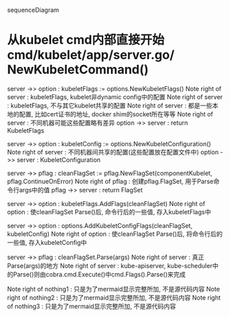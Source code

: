 sequenceDiagram

# 从kubelet cmd内部直接开始cmd/kubelet/app/server.go/ NewKubeletCommand()

server ->> option : kubeletFlags := options.NewKubeletFlags()
    Note right of server : kubeletFlags, kubelet非dynamic config中的配置
    Note right of server : kubeletFlags, 不与其它kubelet共享的配置
    Note right of server : 都是一些本地的配置, 比如cert证书的地址, docker shim的socket所在等等
    Note right of server : 不同机器可能这些配置略有差异
option ->> server : return KubeletFlags

server ->> option : kubeletConfig := options.NewKubeletConfiguration()
    Note right of server : 不同机器间共享的配置(这些配置放在配置文件中)
option ->> server : KubeletConfiguration

server ->> pflag : cleanFlagSet := pflag.NewFlagSet(componentKubelet, pflag.ContinueOnError)
    Note right of pflag : 创建pflag.FlagSet, 用于Parse命令行args中的值
pflag ->> server : return FlagSet

server ->> option : kubeletFlags.AddFlags(cleanFlagSet)
    Note right of option : 使cleanFlagSet Parse()后, 命令行后的一些值, 存入kubeletFlags中

server ->> option : options.AddKubeletConfigFlags(cleanFlagSet, kubeletConfig)
    Note right of option : 使cleanFlagSet Parse()后, 将命令行后的一些值, 存入kubeletConfig中

server ->> pflag : cleanFlagSet.Parse(args)
    Note right of server : 真正Parse(args)的地方
    Note right of server : kube-apiserver, kube-scheduler中的Parse()则由cobra.cmd.Execute()中cmd.Flags().Parse()来完成



Note right of nothing1 : 只是为了mermaid显示完整所加, 不是源代码内容
Note right of nothing2 : 只是为了mermaid显示完整所加, 不是源代码内容
Note right of nothing3 : 只是为了mermaid显示完整所加, 不是源代码内容
